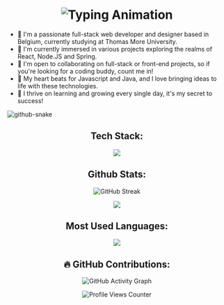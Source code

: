 <h1 align="center">
  <img src="https://readme-typing-svg.herokuapp.com?font=Fira+Code&pause=1000&color=F7BA2C&width=435&lines=Hi+there%2C+I'm+Yaron!+%F0%9F%91%8B" alt="Typing Animation" />
</h1>

- 🔶 I'm a passionate full-stack web developer and designer based in Belgium, currently studying at Thomas More University.
- 🔷 I'm currently immersed in various projects exploring the realms of React, Node.JS and Spring.
- 🔶 I'm open to collaborating on full-stack or front-end projects, so if you're looking for a coding buddy, count me in!
- 🔶 My heart beats for Javascript and Java, and I love bringing ideas to life with these technologies.
- 🔷 I thrive on learning and growing every single day, it's my secret to success!

<picture>
  <source media="(prefers-color-scheme: dark)" srcset="github-snake-dark.svg" />
  <source media="(prefers-color-scheme: light)" srcset="github-snake.svg" />
  <img alt="github-snake" src="github-snake.svg" />
</picture>

<h2 align="center">Tech Stack:</h2>

<p align="center">
  <img src="https://github-readme-tech-stack.vercel.app/api/cards?title=&align=center&fontFamily=&lineCount=3&width=1000&line1=Javascript%2CJavascript%2Cb1d951%3BJava%2CJava%2C5a86e7%3BTypescript%2CTypescript%2C7c50d5%3BCSharp%2CCSharp%2C2e49a0%3BCSS3%2CCSS3%2C6592e7%3BHTML5%2CHTML5%2Cbf5917%3BDart%2CDart%2C433caa%3B&line2=Spring%2CSpring%2C61ae6a%3BNode.js%2CNode.js%2C70e75c%3BReact%2CReact%2C291f6a%3BReact+Native%2CReact+Native%2C181f3f%3BFlutter%2CFlutter%2C3f77b9%3BBootstrap%2CBootstrap%2C545ad7%3BJQuery%2CJQuery%2C3fc079%3BElectron%2CElectron%2C3851a3%3B&line3=MongoDB%2CMongoDB%2C32b833%3BPostgreSQL%2CPostgreSQL%2C3f2574%3B" />
</p>

<h2 align="center">Github Stats:</h2>
<p align="center">
  <img src="https://github-readme-streak-stats.herokuapp.com/?user=YaronVansteenkiste&theme=tokyonight" alt="GitHub Streak"/>
</p>
<p align="center">
  <img src="https://github-readme-stats.vercel.app/api?username=YaronVansteenkiste&show_icons=true&theme=tokyonight"> </img>
</p>
<h2 align="center">Most Used Languages:</h2>
<p align="center">
  <img src="https://github-readme-stats.vercel.app/api/top-langs/?username=YaronVansteenkiste&layout=pie&theme=tokyonight"> </img>
</p>

<h2 align="center">🔥 GitHub Contributions:</h2>
<p align="center">
  <img src="https://github-readme-activity-graph.vercel.app/graph?username=YaronVansteenkiste&theme=tokyo-night" alt="GitHub Activity Graph" />
</p>

<p align="center">
  <img src="https://komarev.com/ghpvc/?username=YaronVansteenkiste&style=for-the-badge&color=blueviolet" alt="Profile Views Counter" />
</p>


